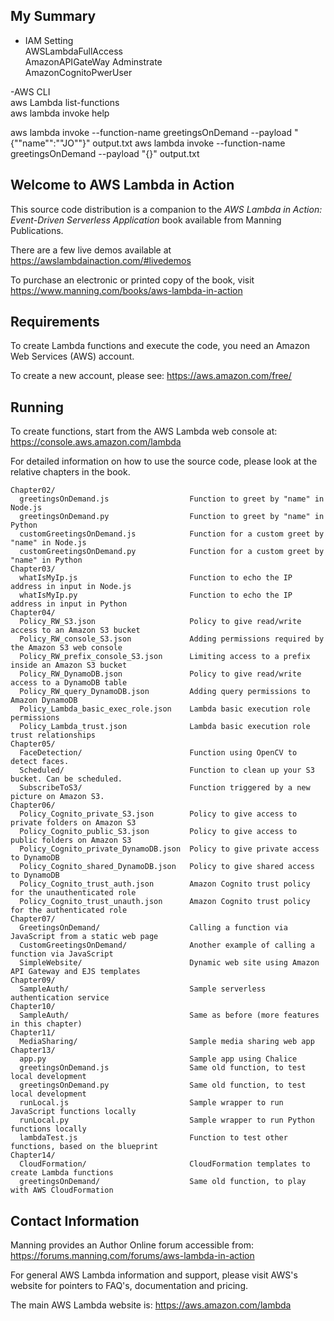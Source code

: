 My Summary
-------------------------------
- IAM Setting  
AWSLambdaFullAccess  
AmazonAPIGateWay Adminstrate  
AmazonCognitoPwerUser  

-AWS CLI  
aws Lambda list-functions  
aws lambda invoke help  

aws lambda invoke --function-name greetingsOnDemand --payload "{""name"":""JO""}" output.txt
aws lambda invoke --function-name greetingsOnDemand --payload "{}" output.txt


Welcome to AWS Lambda in Action
-------------------------------

This source code distribution is a companion to the
*AWS Lambda in Action: Event-Driven Serverless Application* book available from Manning Publications.

There are a few live demos available at
  https://awslambdainaction.com/#livedemos

To purchase an electronic or printed copy of the book,
visit
  https://www.manning.com/books/aws-lambda-in-action

Requirements
------------

To create Lambda functions and execute the code,
you need an Amazon Web Services (AWS) account.

To create a new account, please see:
  https://aws.amazon.com/free/

Running
-------

To create functions, start from the AWS Lambda web console at:
  https://console.aws.amazon.com/lambda

For detailed information on how to use the source code,
please look at the relative chapters in the book.

    Chapter02/
      greetingsOnDemand.js                  Function to greet by "name" in Node.js
      greetingsOnDemand.py                  Function to greet by "name" in Python
      customGreetingsOnDemand.js            Function for a custom greet by "name" in Node.js
      customGreetingsOnDemand.py            Function for a custom greet by "name" in Python
    Chapter03/
      whatIsMyIp.js                         Function to echo the IP address in input in Node.js
      whatIsMyIp.py                         Function to echo the IP address in input in Python
    Chapter04/
      Policy_RW_S3.json                     Policy to give read/write access to an Amazon S3 bucket
      Policy_RW_console_S3.json             Adding permissions required by the Amazon S3 web console
      Policy_RW_prefix_console_S3.json      Limiting access to a prefix inside an Amazon S3 bucket
      Policy_RW_DynamoDB.json               Policy to give read/write access to a DynamoDB table
      Policy_RW_query_DynamoDB.json         Adding query permissions to Amazon DynamoDB
      Policy_Lambda_basic_exec_role.json    Lambda basic execution role permissions
      Policy_Lambda_trust.json              Lambda basic execution role trust relationships
    Chapter05/
      FaceDetection/                        Function using OpenCV to detect faces.
      Scheduled/                            Function to clean up your S3 bucket. Can be scheduled.
      SubscribeToS3/                        Function triggered by a new picture on Amazon S3.
    Chapter06/
      Policy_Cognito_private_S3.json        Policy to give access to private folders on Amazon S3
      Policy_Cognito_public_S3.json         Policy to give access to public folders on Amazon S3
      Policy_Cognito_private_DynamoDB.json  Policy to give private access to DynamoDB
      Policy_Cognito_shared_DynamoDB.json   Policy to give shared access to DynamoDB
      Policy_Cognito_trust_auth.json        Amazon Cognito trust policy for the unauthenticated role
      Policy_Cognito_trust_unauth.json      Amazon Cognito trust policy for the authenticated role
    Chapter07/
      GreetingsOnDemand/                    Calling a function via JavaScript from a static web page
      CustomGreetingsOnDemand/              Another example of calling a function via JavaScript
      SimpleWebsite/                        Dynamic web site using Amazon API Gateway and EJS templates
    Chapter09/
      SampleAuth/                           Sample serverless authentication service
    Chapter10/
      SampleAuth/                           Same as before (more features in this chapter)
    Chapter11/
      MediaSharing/                         Sample media sharing web app
    Chapter13/
      app.py                                Sample app using Chalice
      greetingsOnDemand.js                  Same old function, to test local development
      greetingsOnDemand.py                  Same old function, to test local development
      runLocal.js                           Sample wrapper to run JavaScript functions locally
      runLocal.py                           Sample wrapper to run Python functions locally
      lambdaTest.js                         Function to test other functions, based on the blueprint
    Chapter14/
      CloudFormation/                       CloudFormation templates to create Lambda functions
      greetingsOnDemand/                    Same old function, to play with AWS CloudFormation

Contact Information
-------------------

Manning provides an Author Online forum accessible from:
  https://forums.manning.com/forums/aws-lambda-in-action

For general AWS Lambda information and support, please visit
AWS's website for pointers to FAQ's, documentation and pricing.

The main AWS Lambda website is:
  https://aws.amazon.com/lambda
